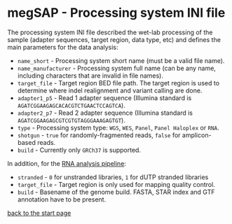 # megSAP - Processing system INI file

The processing system INI file described the wet-lab processing of the sample (adapter sequences, target region, data type, etc) and defines the main parameters for the data analysis:

* `name_short` - Processing system short name (must be a valid file name).
* `name_manufacturer` - Processing system full name (can be any name, including characters that are invalid in file names).
* `target_file` - Target region BED file path. The target region is used to determine where indel realignment and variant calling are done.
* `adapter1_p5` - Read 1 adapter sequence (Illumina standard is `AGATCGGAAGAGCACACGTCTGAACTCCAGTCA`).
* `adapter2_p7` - Read 2 adapter sequence (Illumina standard is `AGATCGGAAGAGCGTCGTGTAGGGAAAGAGTGT`).
* `type` - Processing system type: `WGS`, `WES`, `Panel`, `Panel Haloplex` or `RNA`.
* `shotgun` - `true` for randomly-fragmented reads,  `false` for amplicon-based reads.
* `build` - Currently only `GRCh37` is supported.

In addition, for the [RNA analysis pipeline](rna_single_sample.md):

* `stranded` - `0` for unstranded libraries, `1` for dUTP stranded libraries
* `target_file` - Target region is only used for mapping quality control.
* `build` - Basename of the genome build. FASTA, STAR index and GTF annotation
  have to be present.

[back to the start page](../README.md)



